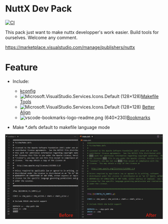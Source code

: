 # NuttX Dev Pack

[![CI](https://github.com/rwb-nuttx/vsce_nuttx_dev_pack/actions/workflows/publish.yml/badge.svg)](https://github.com/rwb-nuttx/vsce_nuttx_dev_pack/actions/workflows/publish.yml) 

This pack just want to make nuttx developper's work easier. Build tools for ourselves. Welcome any comment.

https://marketplace.visualstudio.com/manage/publishers/nuttx


# Feature


- Include: 
  - [kconfig](https://marketplace.visualstudio.com/items?itemName=luveti.kconfig) 
  - ![Microsoft.VisualStudio.Services.Icons.Default (128×128)](https://ms-vscode.gallerycdn.vsassets.io/extensions/ms-vscode/makefile-tools/0.6.0/1661545673702/Microsoft.VisualStudio.Services.Icons.Default)[Makefile Tools](https://marketplace.visualstudio.com/items?itemName=ms-vscode.makefile-tools)  
  - ![Microsoft.VisualStudio.Services.Icons.Default (128×128)](https://chouzz.gallerycdn.vsassets.io/extensions/chouzz/vscode-better-align/1.4.1/1675781516280/Microsoft.VisualStudio.Services.Icons.Default) [Better Align](https://marketplace.visualstudio.com/items?itemName=Chouzz.vscode-better-align) 
  - ![vscode-bookmarks-logo-readme.png (640×230)](https://raw.githubusercontent.com/alefragnani/vscode-bookmarks/master/images/vscode-bookmarks-logo-readme.png)[Bookmarks](https://marketplace.visualstudio.com/items?itemName=alefragnani.bookmarks) 

- Make *.defs default to makefile language mode

![](doc/makefile.png)